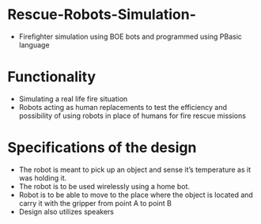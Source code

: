 # Rescue-Robots-Simulation-
- Firefighter simulation using BOE bots and programmed using PBasic language

# Functionality
- Simulating a real life fire situation
- Robots acting as human replacements to test the efficiency and possibility of using robots in place of humans for fire rescue missions

# Specifications of the design
- The robot is meant to pick up an object and sense it’s temperature as it was holding it. 
- The robot is to be used wirelessly using a home bot. 
- Robot is to be able to move to the place where the object is located and carry it with the gripper from point A to point B
- Design also utilizes speakers 
